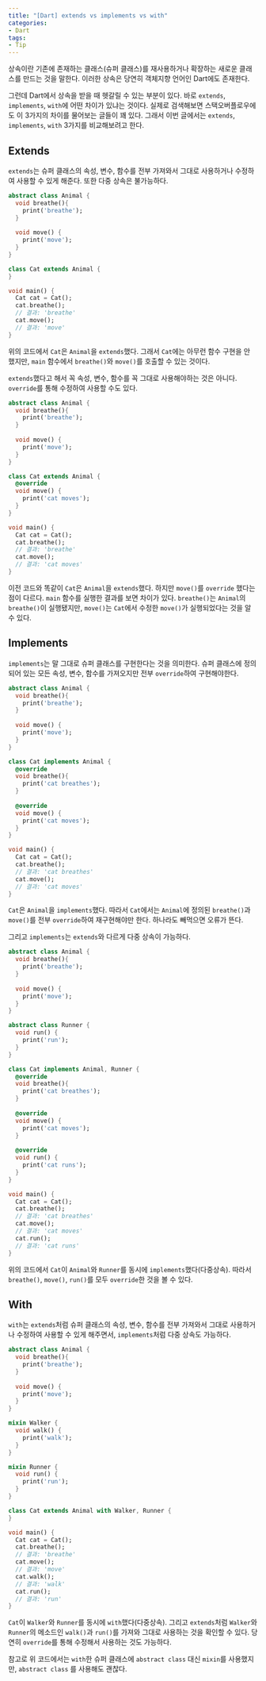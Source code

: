 ```yaml
---
title: "[Dart] extends vs implements vs with"
categories:
- Dart
tags:
- Tip
---
```


상속이란 기존에 존재하는 클래스(슈퍼 클래스)를 재사용하거나 확장하는 새로운 클래스를 만드는 것을 말한다. 이러한 상속은 당연히 객체지향 언어인 Dart에도 존재한다.

그런데 Dart에서 상속을 받을 때 헷갈릴 수 있는 부분이 있다. 바로 `extends`, `implements`, `with`에 어떤 차이가 있냐는 것이다. 실제로 검색해보면 스택오버플로우에도 이 3가지의 차이를 물어보는 글들이 꽤 있다. 그래서 이번 글에서는 `extends`, `implements`, `with` 3가지를 비교해보려고 한다.

## Extends

`extends`는 슈퍼 클래스의 속성, 변수, 함수를 전부 가져와서 그대로 사용하거나 수정하여 사용할 수 있게 해준다. 또한 다중 상속은 불가능하다.

``` dart
abstract class Animal {
  void breathe(){
    print('breathe');
  }
  
  void move() {
    print('move');
  }
}

class Cat extends Animal {
}

void main() {
  Cat cat = Cat();
  cat.breathe();
  // 결과: 'breathe'
  cat.move();
  // 결과: 'move'
}
```

위의 코드에서 `Cat`은 `Animal`을 `extends`했다. 그래서 `Cat`에는 아무런 함수 구현을 안 했지만, `main` 함수에서 `breathe()`와 `move()`를 호출할 수 있는 것이다.

`extends`했다고 해서 꼭 속성, 변수, 함수를 꼭 그대로 사용해야하는 것은 아니다. `override`를 통해 수정하여 사용할 수도 있다.

``` dart
abstract class Animal {
  void breathe(){
    print('breathe');
  }
  
  void move() {
    print('move');
  }
}

class Cat extends Animal {
  @override
  void move() {
    print('cat moves');
  }
}

void main() {
  Cat cat = Cat();
  cat.breathe();
  // 결과: 'breathe'
  cat.move();
  // 결과: 'cat moves'
}
```

이전 코드와 똑같이 `Cat`은 `Animal`을 `extends`했다. 하지만 `move()`를 `override` 했다는 점이 다르다. `main` 함수를 실행한 결과를 보면 차이가 있다. `breathe()`는 `Animal`의 `breathe()`이 실행됐지만, `move()`는 `Cat`에서 수정한 `move()`가 실행되었다는 것을 알 수 있다.

## Implements

`implements`는 말 그대로 슈퍼 클래스를 구현한다는 것을 의미한다. 슈퍼 클래스에 정의되어 있는 모든 속성, 변수, 함수를 가져오지만 전부 `override`하여 구현해야한다.

``` dart
abstract class Animal {
  void breathe(){
    print('breathe');
  }
  
  void move() {
    print('move');
  }
}

class Cat implements Animal {
  @override
  void breathe(){
    print('cat breathes');
  }
  
  @override
  void move() {
    print('cat moves');
  }
}

void main() {
  Cat cat = Cat();
  cat.breathe();
  // 결과: 'cat breathes'
  cat.move();
  // 결과: 'cat moves'
}
```

`Cat`은 `Animal`을 `implements`했다. 따라서 `Cat`에서는 `Animal`에 정의된 `breathe()`과 `move()`를 전부 `override`하여 재구현해야만 한다. 하나라도 빼먹으면 오류가 뜬다.

그리고 `implements`는 `extends`와 다르게 다중 상속이 가능하다.

``` dart
abstract class Animal {
  void breathe(){
    print('breathe');
  }
  
  void move() {
    print('move');
  }
}

abstract class Runner {
  void run() {
    print('run');
  }
}

class Cat implements Animal, Runner {
  @override
  void breathe(){
    print('cat breathes');
  }
  
  @override
  void move() {
    print('cat moves');
  }
  
  @override
  void run() {
    print('cat runs');
  }
}

void main() {
  Cat cat = Cat();
  cat.breathe();
  // 결과: 'cat breathes'
  cat.move();
  // 결과: 'cat moves'
  cat.run();
  // 결과: 'cat runs'
}
```

위의 코드에서 `Cat`이 `Animal`와 `Runner`를 동시에 `implements`했다(다중상속). 따라서 `breathe()`, `move()`, `run()`를 모두 `override`한 것을 볼 수 있다.

## With

`with`는 `extends`처럼 슈퍼 클래스의 속성, 변수, 함수를 전부 가져와서 그대로 사용하거나 수정하여 사용할 수 있게 해주면서,  `implements`처럼 다중 상속도 가능하다.

``` dart
abstract class Animal {
  void breathe(){
    print('breathe');
  }
  
  void move() {
    print('move');
  }
}

mixin Walker {
  void walk() {
    print('walk');
  }
}

mixin Runner {
  void run() {
    print('run');
  }
}

class Cat extends Animal with Walker, Runner {
}

void main() {
  Cat cat = Cat();
  cat.breathe();
  // 결과: 'breathe'
  cat.move();
  // 결과: 'move'
  cat.walk();
  // 결과: 'walk'
  cat.run();
  // 결과: 'run'
}
```

`Cat`이 `Walker`와 `Runner`를 동시에 `with`했다(다중상속). 그리고 `extends`처럼 `Walker`와 `Runner`의 메소드인 `walk()`과 `run()`를 가져와 그대로 사용하는 것을 확인할 수 있다. 당연히 `override`를 통해 수정해서 사용하는 것도 가능하다.

참고로 위 코드에서는 `with`한 슈퍼 클래스에 `abstract class` 대신 `mixin`를 사용했지만, `abstract class` 를 사용해도 괜찮다.
